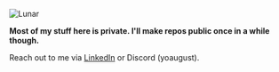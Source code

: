 ![Lunar](https://github.com/yoaugust/yoAugust/assets/50297836/aa069cef-f6cc-486b-8d26-c6e627b6a2fd)

**Most of my stuff here is private. I'll make repos public once in a while though.**

Reach out to me via [LinkedIn](https://www.linkedin.com/in/agasthya-gangavarapu-0006b72a7/) or Discord (yoaugust).
